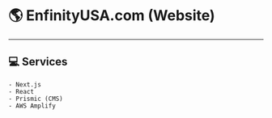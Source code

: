 # 🌎 EnfinityUSA.com (Website)
___
## 💻 Services
```
- Next.js
- React
- Prismic (CMS)
- AWS Amplify
```
